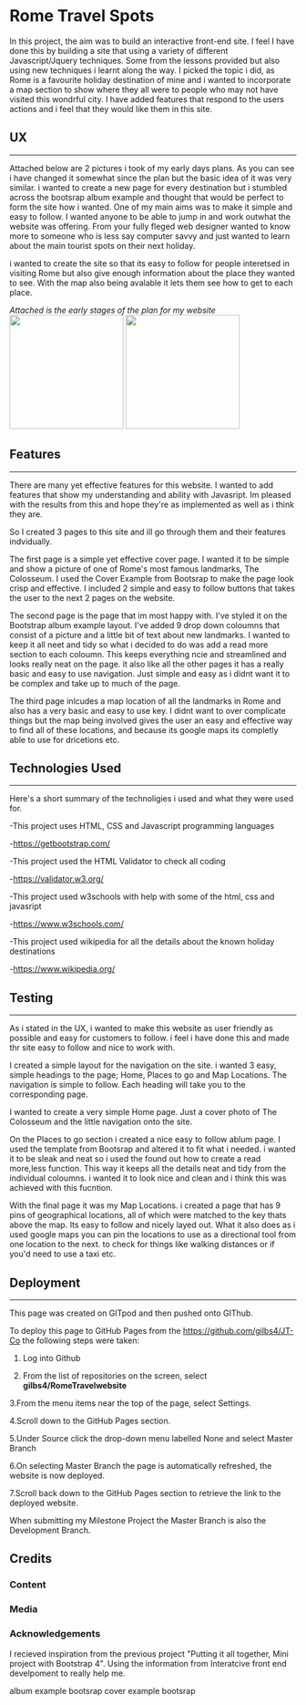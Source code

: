 # Rome Travel Spots

In this project, the aim was to build an interactive front-end site. I feel I have done this by building a site that using a variety of different Javascript/Jquery techniques. Some from the lessons provided but also using new techniques i learnt along the way.
I picked the topic i did, as Rome is a favourite holiday destination of mine and i wanted to incorporate a map section to show where they all were to people who may not have visited this wondrful city. I have added features that respond to the users actions and i feel that they would like them in this site.

## UX
***

Attached below are 2 pictures i took of my early days plans. As you can see i have changed it somewhat since the plan but the basic idea of it was very similar. i wanted to create a new page for every destination but i stumbled across the bootsrap album example and thought that would be perfect to form the site how i wanted.
One of my main aims was to make it simple and easy to follow. I wanted anyone to be able to jump in and work outwhat the website was offering. From your fully fleged web designer wanted to know more to someone who is less say computer savvy and just wanted to learn about the main tourist spots on their next holiday.

i wanted to create the site so that its easy to follow for people interetsed in visiting Rome but also give enough information about the place they wanted to see. With the map also being avalable it lets them see how to get to each place.


*Attached is the early stages of the plan for my website*
<img src="https://github.com/gilbs4/RomeTravelWebsite/blob/assets/images/plan-A.JPG" width="200" height="200">
<img src="https://github.com/gilbs4/RomeTravelWebsite/blob/assets/images/plan-B.JPG" width="200" height="200">

## Features
***

There are many yet effective features for this website. I wanted to add features that show my understanding and ability with Javasript. Im pleased with the results from this and hope they're as implemented as well as i think they are.

So I created 3 pages to this site and ill go through them and their features indvidually.

The first page is a simple yet effective cover page. I wanted it to be simple and show a picture of one of Rome's most famous landmarks, The Colosseum. I used the Cover Example from Bootsrap to make the page look crisp and effective. I included 2 simple and easy to follow buttons that takes the user to the next 2 pages on the website.

The second page is the page that im most happy with. I've styled it on the Bootstrap album example layout. I've added 9 drop down coloumns that consist of a picture and a little bit of text about new landmarks. I wanted to keep it all neet and tidy so what i decided to do was add a read more section to each coloumn. This keeps everything ncie and streamlined and looks really neat on the page.
it also like all the other pages it has a really basic and easy to use navigation. Just simple and easy as i didnt want it to be complex and take up to much of the page.

The third page inlcudes a map location of all the landmarks in Rome and also has a very basic and easy to use key. I didnt want to over complicate things but the map being involved gives the user an easy and effective way to find all of these locations, and because its google maps its completly able to use for dricetions etc.


## Technologies Used
***

Here's a short summary of the technoligies i used and what they were used for.

-This project uses HTML, CSS and Javascript programming languages

-https://getbootstrap.com/

-This project used the HTML Validator to check all coding 

-https://validator.w3.org/

-This project used w3schools with help with some of the html, css and javasript 

-https://www.w3schools.com/

-This project used wikipedia for all the details about the known holiday destinations

-https://www.wikipedia.org/


## Testing
***

As i stated in the UX, i wanted to make this website as user friendly as possible and easy for customers to follow. i feel i have done this and made thr site easy to follow and nice to work with.

I created a simple layout for the navigation on the site. i wanted 3 easy, simple headings to the page; Home, Places to go and Map Locations. The navigation is simple to follow. Each heading will take you to the corresponding page. 

I wanted to create a very simple Home page. Just a cover photo of The Colosseum and the little navigation onto the site.

On the Places to go section i created a nice easy to follow ablum page. I used the template from Bootsrap and altered it to fit what i needed. i wanted it to be sleak and neat so i used the found out how to create a read more,less function. This way it keeps all the details neat and tidy from the individual coloumns. i wanted it to look nice and clean and i think this was achieved with this fucntion.

With the final page it was my Map Locations. i created a page that has 9 pins of geographical locations, all of which were matched to the key thats above the map. Its easy to follow and nicely layed out. What it also does as i used google maps you can pin the locations to use as a directional tool from one location to the next. to check for things like walking distances or if you'd need to use a taxi etc. 

## Deployment
***
This page was created on GITpod and then pushed onto GIThub.

To deploy this page to GitHub Pages from the https://github.com/gilbs4/JT-Co the following steps were taken:

1. Log into Github

2. From the list of repositories on the screen, select **gilbs4/RomeTravelwebsite**

3.From the menu items near the top of the page, select Settings.

4.Scroll down to the GitHub Pages section.

5.Under Source click the drop-down menu labelled None and select Master Branch

6.On selecting Master Branch the page is automatically refreshed, the website is now deployed.

7.Scroll back down to the GitHub Pages section to retrieve the link to the deployed website.

When submitting my Milestone Project the Master Branch is also the Development Branch.

## Credits

### Content


### Media


### Acknowledgements
I recieved inspiration from the previous project "Putting it all together, Mini project with Bootstrap 4". Using the information from Interatcive front end develpoment to really help me.






























album example bootsrap
cover example bootsrap

